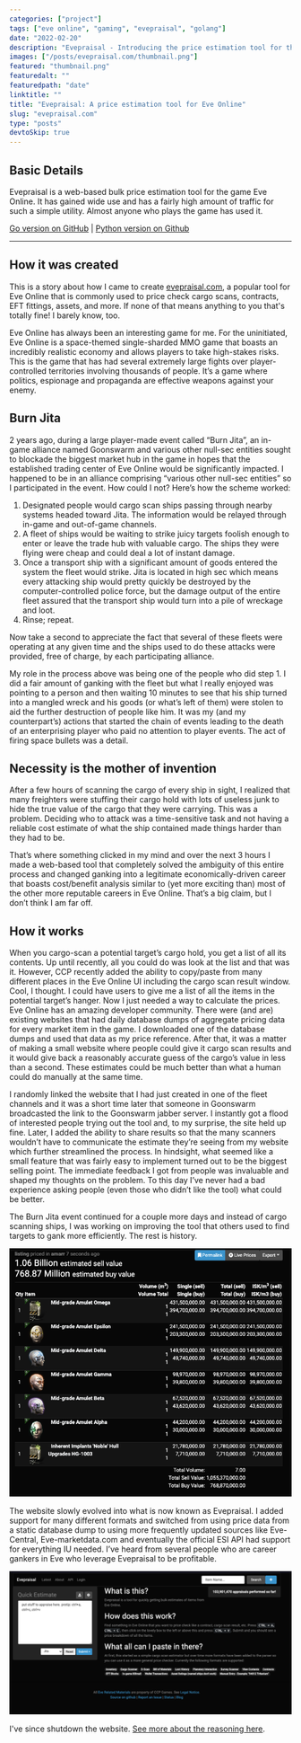 ```yaml
---
categories: ["project"]
tags: ["eve online", "gaming", "evepraisal", "golang"]
date: "2022-02-20"
description: "Evepraisal - Introducing the price estimation tool for the MMORPG game Eve Online that I created. Sometimes the best way to play is not to play"
images: ["/posts/evepraisal.com/thumbnail.png"]
featured: "thumbnail.png"
featuredalt: ""
featuredpath: "date"
linktitle: ""
title: "Evepraisal: A price estimation tool for Eve Online"
slug: "evepraisal.com"
type: "posts"
devtoSkip: true
---
```


## Basic Details

Evepraisal is a web-based bulk price estimation tool for the game Eve Online. It has gained wide use and has a fairly high amount of traffic for such a simple utility. Almost anyone who plays the game has used it.

[Go version on GitHub](https://github.com/evepraisal/go-evepraisal) | [Python version on Github](https://github.com/evepraisal/python-evepraisal)

------------

## How it was created

This is a story about how I came to create [evepraisal.com](https://evepraisal.com), a popular tool for Eve Online that is commonly used to price check cargo scans, contracts, EFT fittings, assets, and more. If none of that means anything to you that's totally fine! I barely know, too.


Eve Online has always been an interesting game for me. For the uninitiated, Eve Online is a space-themed single-sharded MMO game that boasts an incredibly realistic economy and allows players to take high-stakes risks. This is the game that has had several extremely large fights over player-controlled territories involving thousands of people. It’s a game where politics, espionage and propaganda are effective weapons against your enemy.

## Burn Jita

2 years ago, during a large player-made event called “Burn Jita”, an in-game alliance named Goonswarm and various other null-sec entities sought to blockade the biggest market hub in the game in hopes that the established trading center of Eve Online would be significantly impacted. I happened to be in an alliance comprising “various other null-sec entities” so I participated in the event. How could I not? Here’s how the scheme worked:

1. Designated people would cargo scan ships passing through nearby systems headed toward Jita. The information would be relayed through in-game and out-of-game channels.
2. A fleet of ships would be waiting to strike juicy targets foolish enough to enter or leave the trade hub with valuable cargo. The ships they were flying were cheap and could deal a lot of instant damage.
3. Once a transport ship with a significant amount of goods entered the system the fleet would strike. Jita is located in high sec which means every attacking ship would pretty quickly be destroyed by the computer-controlled police force, but the damage output of the entire fleet assured that the transport ship would turn into a pile of wreckage and loot.
4. Rinse; repeat.

Now take a second to appreciate the fact that several of these fleets were operating at any given time and the ships used to do these attacks were provided, free of charge, by each participating alliance.

My role in the process above was being one of the people who did step 1. I did a fair amount of ganking with the fleet but what I really enjoyed was pointing to a person and then waiting 10 minutes to see that his ship turned into a mangled wreck and his goods (or what’s left of them) were stolen to aid the further destruction of people like him. It was my (and my counterpart’s) actions that started the chain of events leading to the death of an enterprising player who paid no attention to player events. The act of firing space bullets was a detail.

## Necessity is the mother of invention

After a few hours of scanning the cargo of every ship in sight, I realized that many freighters were stuffing their cargo hold with lots of useless junk to hide the true value of the cargo that they were carrying. This was a problem. Deciding who to attack was a time-sensitive task and not having a reliable cost estimate of what the ship contained made things harder than they had to be.

That’s where something clicked in my mind and over the next 3 hours I made a web-based tool that completely solved the ambiguity of this entire process and changed ganking into a legitimate economically-driven career that boasts cost/benefit analysis similar to (yet more exciting than) most of the other more reputable careers in Eve Online. That’s a big claim, but I don’t think I am far off.

## How it works

When you cargo-scan a potential target’s cargo hold, you get a list of all its contents. Up until recently, all you could do was look at the list and that was it. However, CCP recently added the ability to copy/paste from many different places in the Eve Online UI including the cargo scan result window. Cool, I thought. I could have users to give me a list of all the items in the potential target’s hanger. Now I just needed a way to calculate the prices. Eve Online has an amazing developer community. There were (and are) existing websites that had daily database dumps of aggregate pricing data for every market item in the game. I downloaded one of the database dumps and used that data as my price reference. After that, it was a matter of making a small website where people could give it cargo scan results and it would give back a reasonably accurate guess of the cargo’s value in less than a second. These estimates could be much better than what a human could do manually at the same time.

I randomly linked the website that I had just created in one of the fleet channels and it was a short time later that someone in Goonswarm broadcasted the link to the Goonswarm jabber server. I instantly got a flood of interested people trying out the tool and, to my surprise, the site held up fine. Later, I added the ability to share results so that the many scanners wouldn’t have to communicate the estimate they’re seeing from my website which further streamlined the process. In hindsight, what seemed like a small feature that was fairly easy to implement turned out to be the biggest selling point. The immediate feedback I got from people was invaluable and shaped my thoughts on the problem. To this day I’ve never had a bad experience asking people (even those who didn’t like the tool) what could be better.

The Burn Jita event continued for a couple more days and instead of cargo scanning ships, I was working on improving the tool that others used to find targets to gank more efficiently. The rest is history.

![Screenshot of appraisal](screenshot_appraisal.png "Evepraisal")

The website slowly evolved into what is now known as Evepraisal. I added support for many different formats and switched from using price data from a static database dump to using more frequently updated sources like Eve-Central, Eve-marketdata.com and eventually the official ESI API had support for everything IU needed. I’ve heard from several people who are career gankers in Eve who leverage Evepraisal to be profitable.

![Screenshot of evepraisal.com homepage](screenshot_index.png "Evepraisal")

I've since shutdown the website. [See more about the reasoning here](/posts/goodbye-evepraisal/).